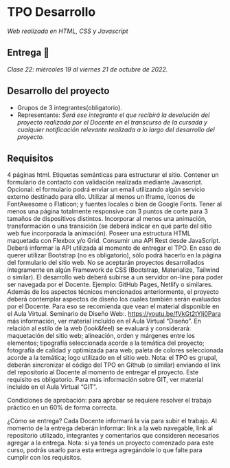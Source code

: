 # TPO Desarrollo
_Web realizada en HTML, CSS y Javascript_

## Entrega 🚀
_Clase 22: miércoles 19 al viernes 21 de octubre de 2022._

## Desarrollo del proyecto
- Grupos de 3 integrantes(obligatorio). 
- Representante: 
_Será ese integrante el que recibirá la devolución del proyecto realizada por el Docente en el transcurso de la cursada y cualquier notificación relevante realizada a lo largo del desarrollo del proyecto._

## Requisitos
4 páginas html.
Etiquetas semánticas para estructurar el sitio.
Contener un formulario de contacto con validación realizada mediante Javascript. Opcional: el formulario podrá enviar un email utilizando algún servicio externo destinado para ello.
Utilizar al menos un Iframe, íconos de FontAwesome o Flaticon; y fuentes locales o bien de Google Fonts.
Tener al menos una página totalmente responsive con 3 puntos de corte para 3 tamaños de dispositivos distintos.
Incorporar al menos una animación, transformación o una transición (se deberá indicar en qué parte del sitio web fue incorporada la animación).
Poseer una estructura HTML maquetada con Flexbox y/o Grid.
Consumir una API Rest desde JavaScript. Deberá informar la API utilizada al momento de entregar el TPO.
En caso de querer utilizar Bootstrap (no es obligatorio), sólo podrá hacerlo en la página del formulario del sitio web. No se aceptarán proyectos desarrollados íntegramente en algún Framework de CSS (Bootstrap, Materialize, Tailwind o similar).
El desarrollo web deberá subirse a un servidor on-line para poder ser navegada por el Docente. Ejemplo: GitHub Pages, Netlify o similares.
Además de los aspectos técnicos mencionados anteriormente, el proyecto deberá contemplar aspectos de diseño los cuales también serán evaluados por el Docente. Para eso se recomienda que vean el material disponible en el Aula Virtual. Seminario de Diseño Web:.  https://youtu.be/fVkGt2tYIj0Para más información, ver material incluído en el Aula Virtual “Diseño”. En relación al estilo de la web (look&feel) se evaluará y considerará: maquetación del sitio web; alineación, orden y márgenes entre los elementos; tipografía seleccionada acorde a la temática del proyecto; fotografía de calidad y optimizada para web; paleta de colores seleccionada acorde a la temática; logo utilizado en el sitio web.
Nota: el TPO es grupal, deberán sincronizar el código del TPO en Github (o similar) enviando el link del repositorio al Docente al momento de entregar el proyecto. Este requisito es obligatorio. Para más información sobre GIT, ver material incluído en el Aula Virtual “GIT”.

Condiciones de aprobación: para aprobar se requiere resolver el trabajo práctico en un 60% de forma correcta.

¿Cómo se entrega?
Cada Docente informará la vía para subir el trabajo. Al momento de la entrega deberán informar: link a la web navegable, link al repositorio utilizado, integrantes y comentarios que consideren necesarios agregar a la entrega.
Nota: si ya tenés un proyecto comenzado para este curso, podrás usarlo para esta entrega agregándole lo que falte para cumplir con los requisitos.
